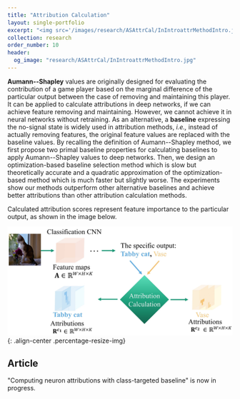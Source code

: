 ```yaml
---
title: "Attribution Calculation"
layout: single-portfolio
excerpt: "<img src='/images/research/ASAttrCal/InIntroattrMethodIntro.jpg' alt=''>"
collection: research
order_number: 10
header: 
  og_image: "research/ASAttrCal/InIntroattrMethodIntro.jpg"
---
```


**Aumann--Shapley** values are originally designed for evaluating the contribution of a game player based on the marginal difference of the particular output between the case of removing and maintaining this player. It can be applied to calculate attributions in deep networks, if we can achieve feature removing and maintaining. However, we cannot achieve it in neural networks without retraining. As an alternative, a **baseline** expressing the no-signal state is widely used in attribution methods, *i.e.,* instead of actually removing features, the original feature values are replaced with the baseline values. By recalling the definition of Aumann--Shapley method, we first propose two primal baseline properties for calculating baselines to apply Aumann--Shapley values to deep networks. Then, we design an optimization-based baseline selection method which is slow but theoretically accurate and a quadratic approximation of the optimization-based method which is much faster but slightly worse. The experiments show our methods outperform other alternative baselines and achieve better attributions than other attribution calculation methods.

Calculated attribution scores represent feature importance to the particular output, as shown in the image below. 

![](/images/research/ASAttrCal/InIntroattrMethodIntro.jpg){: .align-center .percentage-resize-img}

## Article

"Computing neuron attributions with class-targeted baseline" is now in progress.
